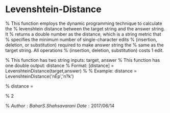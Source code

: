 # Levenshtein-Distance
% This function employs the dynamic programming technique to calculate the 
% levenshtein distance between the target string and the answer string. It
% returns a double number as the distance, which is a string metric that
% specifies the minimum number of single-character edits
% (insertion, deletion, or substitution) required to make answer string the
% same as the target string. All operations 
% (insertion, deletion, substitution) costs 1 edit.

% This function has two string inputs:  target, answer
% This function has one double output: distance
% Format:   [distance] = LevenshteinDistance(target,answer)
%
% Example:  distance = LevenshteinDistance('nÊp','n?k')

%          distance =

%               2

% $Author: Bahar S. Shahsavarani$    $Date: 2017/06/14$
